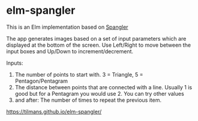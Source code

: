 # elm-spangler
This is an Elm implementation based on [Spangler](https://github.com/smurp/spangler_js/)

The app generates images based on a set of input parameters which are displayed at the bottom of the screen.
Use Left/Right to move between the input boxes and Up/Down to increment/decrement.

Inputs:
1) The number of points to start with. 3 = Triangle, 5 = Pentagon/Pentagram
2) The distance between points that are connected with a line. Usually 1 is good but for a Pentagram you would use 2. You can try other values
3) and after: The number of times to repeat the previous item.

https://tilmans.github.io/elm-spangler/

